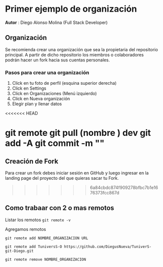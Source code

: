 # Primer ejemplo de organización

**Autor** : Diego Alonso Molina (Full Stack Developer)

## Organización

Se recomienda crear una organización que sea la propietaria del repositorio principal. A partir de dicho repositorio los miembros o colaboradores podrán hacer un fork hacia sus cuentas personales.

### Pasos para crear una organización

1. Click en tu foto de perfil (esquina superior derecha)
2. Click en Settings
3. Click en Organizaciones (Menú izquierdo)
4. Click en Nueva organización
5. Elegir plan y llenar datos

<<<<<<< HEAD

git remote
git pull (nombre ) dev
git add -A
git commit -m ""
=======
## Creación de Fork

Para crear un fork debes iniciar sesión en GitHub y luego ingresar en la landing page del proyecto del que quieras sacar tu Fork.
>>>>>>> 6a84cbdc874f909278bfbc7b1e1676373fcc867d

## Como trabaar con 2 o mas remotos

Listar los remotos 
`git remote -v`

Agregamos remotos

`git remote add NOMBRE_ORGANIZACION URL`

`git remote add TuniversS-O https://github.com/DiegusNueva/TuniverS-git-Diego.git`

`git remote remove NOMBRE_ORGANIZACION`

